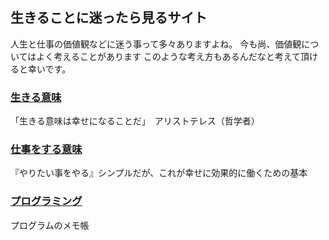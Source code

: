 ## 生きることに迷ったら見るサイト

人生と仕事の価値観などに迷う事って多々ありますよね。
今も尚、価値観についてはよく考えることがあります
このような考え方もあるんだなと考えて頂けると幸いです。

### [生きる意味](https://yutawebapp.github.io/life/)

「生きる意味は幸せになることだ」　アリストテレス（哲学者）

### [仕事をする意味](https://yutawebapp.github.io/work/)

『やりたい事をやる』シンプルだが、これが幸せに効果的に働くための基本

### [プログラミング](https://yutawebapp.github.io/program/)

プログラムのメモ帳
